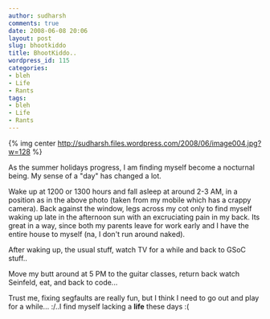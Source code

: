 ```yaml
---
author: sudharsh
comments: true
date: 2008-06-08 20:06
layout: post
slug: bhootkiddo
title: BhootKiddo..
wordpress_id: 115
categories:
- bleh
- Life
- Rants
tags:
- bleh
- Life
- Rants
---
```


{% img center http://sudharsh.files.wordpress.com/2008/06/image004.jpg?w=128 %}

As the summer holidays progress, I am finding myself become a nocturnal being. My sense of a "day" has changed a lot.

Wake up at 1200 or 1300 hours and fall asleep at around 2-3 AM, in a position as in the above photo (taken from my mobile which has a crappy camera). Back against the window, legs across my cot only to find myself waking up late in the afternoon sun with an excruciating pain in my back. Its great in a way, since both my parents leave for work early and I have the entire house to myself (na, I don't run around naked).

After waking up, the usual stuff, watch TV for a while and back to GSoC stuff..

Move my butt around at 5 PM to the guitar classes, return back watch Seinfeld, eat, and back to code...

Trust me, fixing segfaults are really fun, but I think I need to go out and play for a while... :/..I find myself lacking a **life** these days :(
